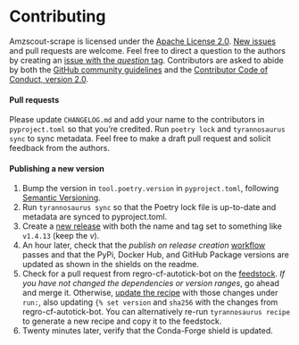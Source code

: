 # Contributing

Amzscout-scrape is licensed under the
[Apache License 2.0](https://spdx.org/licenses/Apache-2.0.html).
[New issues](https://github.com/regulad/amzscout-scrape/issues) and pull requests are welcome.
Feel free to direct a question to the authors by creating an [issue with the _question_ tag](https://github.com/regulad/amzscout-scrape/issues/new?assignees=&labels=kind%3A+question&template=question.md).
Contributors are asked to abide by both the [GitHub community guidelines](https://docs.github.com/en/github/site-policy/github-community-guidelines)
and the [Contributor Code of Conduct, version 2.0](https://www.contributor-covenant.org/version/2/0/code_of_conduct/).

#### Pull requests

Please update `CHANGELOG.md` and add your name to the contributors in `pyproject.toml`
so that you’re credited. Run `poetry lock` and `tyrannosaurus sync` to sync metadata.
Feel free to make a draft pull request and solicit feedback from the authors.

#### Publishing a new version

1. Bump the version in `tool.poetry.version` in `pyproject.toml`, following
   [Semantic Versioning](https://semver.org/spec/v2.0.0.html).
2. Run `tyrannosaurus sync` so that the Poetry lock file is up-to-date
   and metadata are synced to pyproject.toml.
3. Create a [new release](https://github.com/dmyersturnbull/tyrannosaurus/releases/new)
   with both the name and tag set to something like `v1.4.13` (keep the _v_).
4. An hour later, check that the _publish on release creation_
   [workflow](https://github.com/regulad/amzscout-scrape/actions) passes
   and that the PyPi, Docker Hub, and GitHub Package versions are updated as shown in the
   shields on the readme.
5. Check for a pull request from regro-cf-autotick-bot on the
   [feedstock](https://github.com/conda-forge/amzscout-scrape-feedstock).
   _If you have not changed the dependencies or version ranges_, go ahead and merge it.
   Otherwise, [update the recipe](https://github.com/conda-forge/amzscout-scrape-feedstock/edit/master/recipe/meta.yaml)
   with those changes under `run:`, also updating `{% set version` and `sha256` with the
   changes from regro-cf-autotick-bot. You can alternatively re-run `tyrannosaurus recipe`
   to generate a new recipe and copy it to the feedstock.
6. Twenty minutes later, verify that the Conda-Forge shield is updated.
